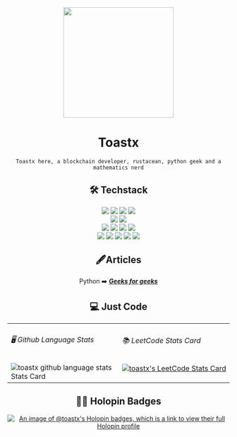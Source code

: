 
<div id="header" align="center">
  <img src=https://github.com/user-attachments/assets/36906862-e60d-4d0d-8be3-bd61efa5fb9b width="250"/>
</div>
<div align = "center">
   
  # Toastx
  
  `Toastx here, a blockchain developer, rustacean, python geek and a mathematics nerd`
  
  
<h2>🛠️ Techstack </h2>

<p align="center">
<img src="https://img.shields.io/badge/Rust-e33b26?style=for-the-badge&logo=Rust&logoColor=white" />
<img src="https://img.shields.io/badge/Python-yellow?style=for-the-badge&logo=Python&logoColor=blue" />
<img src="https://img.shields.io/badge/Typescript-154360?style=for-the-badge&logo=TypeScript&logoColor=white" />
<img src="https://img.shields.io/badge/Solidity-363636?style=for-the-badge&logo=solidity&logoColor=white" />
  
</br>
<img src="https://img.shields.io/badge/Solana-8E44AD?style=for-the-badge&logo=solana&logoColor=white"/>
<img src="https://img.shields.io/badge/StarkNet-000000?style=for-the-badge&logo=starknet&logoColor=white" />
</br>
<img src="https://img.shields.io/badge/Actix--web-1C76C6?style=for-the-badge&logo=actix&logoColor=white">
<img src="https://img.shields.io/badge/CairoLang-9B59B6?style=for-the-badge&logo=cairometro&logoColor=white" />
<img src="https://img.shields.io/badge/IPFS-65C2CB?style=for-the-badge&logo=ipfs&logoColor=white" />
<img src="https://img.shields.io/badge/Alloy-E74C3C?style=for-the-badge&logo=alloy&logoColor=white" />

</br>

<img src="https://img.shields.io/badge/Tauri-D9411E?style=for-the-badge&logo=tauri&logoColor=white" />
<img src="https://img.shields.io/badge/Docker-2496ED?style=for-the-badge&logo=docker&logoColor=white" />
<img src="https://img.shields.io/badge/Postgres-607D8B?style=for-the-badge&logo=postgresql&logoColor=white" />
<img src="https://img.shields.io/badge/Selenium-43B02A?style=for-the-badge&logo=selenium&logoColor=white" />
<img src="https://img.shields.io/badge/MindsDB-333333?style=for-the-badge&logo=mindsdb&logoColor=white" />
</p>

  

  
 </div>
 
 
 <div id = "header" align = "center">
 
 <h2>🖋️Articles </h2>
 
 Python
  ➡️ [***Geeks for geeks***](https://auth.geeksforgeeks.org/user/dipu6019/articles?utm_source=geeksforgeeks&utm_medium=article_author&utm_campaign=auth_user)

 <div id="header" align="center">

<h2>💻 Just Code</h2>
<table>
  <tr>
     <td width="50%" valign="center">
      <h6>🖥️ Github Language Stats</h6>
      <a>
        <img
          title="github language stats"
          alt="toastx github language stats Stats Card"       src="https://github-readme-stats.vercel.app/api/top-langs/?username=toastx&hide=html,css,cmake,roff,markdown,Vim+script"
        />
</a>
    </td>
    <td width="50%" valign="center">
      <h6>📚 LeetCode Stats Card</h6>
      <p align="center">
        <a href="https://leetcode.com/toastx/">
          <img
            title="LeetCode Stats Card"
            alt="toastx's LeetCode Stats Card"
            src="https://leetcard.jacoblin.cool/toastx?theme=dark&font=Petrona&ext=heatmap&hide=ranking"
          />
        </a>
      </p>
    </td>
  </tr>
</table>



<h2>🐱‍🐉 Holopin Badges</h2>
 
[![An image of @toastx's Holopin badges, which is a link to view their full Holopin profile](https://holopin.me/toastx)](https://holopin.io/@toastx)
 


<div>

</div>

